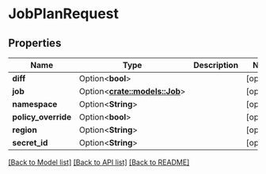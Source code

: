 # JobPlanRequest

## Properties

Name | Type | Description | Notes
------------ | ------------- | ------------- | -------------
**diff** | Option<**bool**> |  | [optional]
**job** | Option<[**crate::models::Job**](Job.md)> |  | [optional]
**namespace** | Option<**String**> |  | [optional]
**policy_override** | Option<**bool**> |  | [optional]
**region** | Option<**String**> |  | [optional]
**secret_id** | Option<**String**> |  | [optional]

[[Back to Model list]](../README.md#documentation-for-models) [[Back to API list]](../README.md#documentation-for-api-endpoints) [[Back to README]](../README.md)


